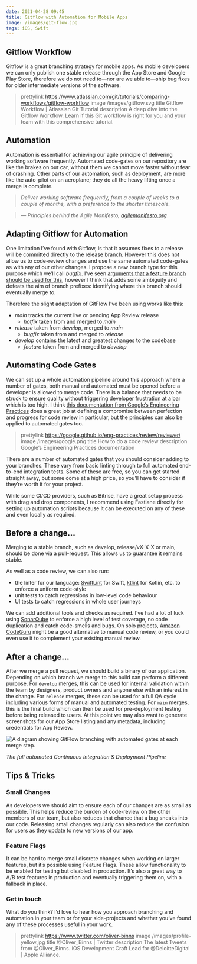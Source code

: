 ```yaml
---
date: 2021-04-28 09:45
title: Gitflow with Automation for Mobile Apps
image: /images/git-flow.jpg
tags: iOS, Swift
---
```


## Gitflow Workflow

Gitflow is a great branching strategy for mobile apps. As mobile developers we can only publish one stable release through the App Store and Google Play Store, therefore we do not need to—nor are we able to—ship bug fixes for older intermediate versions of the software.

> prettylink https://www.atlassian.com/git/tutorials/comparing-workflows/gitflow-workflow
> image /images/gitflow.svg
> title Gitflow Workflow | Atlassian Git Tutorial
> description A deep dive into the Gitflow Workflow. Learn if this Git workflow is right for you and your team with this comprehensive tutorial.

## Automation

Automation is essential for achieving our agile principle of delivering working software frequently. Automated code-gates on our repository are like the brakes on our car, without them we cannot move faster without fear of crashing. Other parts of our automation, such as deployment, are more like the auto-pilot on an aeroplane; they do all the heavy lifting once a merge is complete.

> _Deliver working software frequently, from a couple of weeks to a couple of months, with a preference to the shorter timescale._

> _— Principles behind the Agile Manifesto, [agilemanifesto.org](http://agilemanifesto.org/principles.html)_

## Adapting Gitflow for Automation

One limitation I’ve found with Gitflow, is that it assumes fixes to a release will be committed directly to the release branch. However this does not allow us to code-review changes and use the same automated code-gates as with any of our other changes. I propose a new branch type for this purpose which we’ll call _bugfix_. I’ve seen [arguments that a feature branch should be used for this](https://softwareengineering.stackexchange.com/questions/307360/where-do-bugfixes-go-in-the-git-flow-model), however I think that adds some ambiguity and defeats the aim of branch prefixes: identifying where this branch should eventually merge to.

Therefore the slight adaptation of GitFlow I’ve been using works like this:

* _main_ tracks the current live or pending App Review release
    * _hotfix_ taken from and merged to _main_
* _release_ taken from _develop_, merged to _main_
    * _bugfix_ taken from and merged to _release_
* _develop_ contains the latest and greatest changes to the codebase
    * _feature_ taken from and merged to _develop_

## Automating Code Gates

We can set up a whole automation pipeline around this approach where a number of gates, both manual and automated must be opened before a developer is allowed to merge code. There is a balance that needs to be struck to ensure quality without triggering developer frustration at a bar which is too high. I think [this documentation from Google’s Engineering Practices](https://google.github.io/eng-practices/review/reviewer/standard.html) does a great job at defining a compromise between perfection and progress for code review in particular, but the principles can also be applied to automated gates too.

> prettylink https://google.github.io/eng-practices/review/reviewer/
> image /images/google.png
> title How to do a code review
> description Google’s Engineering Practices documentation

There are a number of automated gates that you should consider adding to your branches. These vary from basic linting through to full automated end-to-end integration tests. Some of these are free, so you can get started straight away, but some come at a high price, so you’ll have to consider if they’re worth it for your project.

While some CI/CD providers, such as Bitrise, have a great setup process with drag and drop components, I recommend using Fastlane directly for setting up automation scripts because it can be executed on any of these and even locally as required.

## Before a change...

Merging to a stable branch, such as develop, release/vX-X-X or main, should be done via a pull-request. This allows us to guarantee it remains stable.

As well as a code review, we can also run:

* the linter for our language: [SwiftLint](https://github.com/realm/SwiftLint) for Swift, [ktlint](https://github.com/pinterest/ktlint) for Kotlin, etc. to enforce a uniform code-style
* unit tests to catch regressions in low-level code behaviour
* UI tests to catch regressions in whole user journeys

We can add additional tools and checks as required. I’ve had a lot of luck using [SonarQube](https://www.sonarqube.org/) to enforce a high level of test coverage, no code duplication and catch code-smells and bugs. On solo projects, [Amazon CodeGuru](https://aws.amazon.com/codeguru/) might be a good alternative to manual code review, or you could even use it to complement your existing manual review.

## After a change...

After we merge a pull request, we should build a binary of our application. Depending on which branch we merge to this build can perform a different purpose. For `develop` merges, this can be used for internal validation within the team by designers, product owners and anyone else with an interest in the change. For `release` merges, these can be used for a full QA cycle including various forms of manual and automated testing. For `main` merges, this is the final build which can then be used for pre-deployment testing before being released to users. At this point we may also want to generate screenshots for our App Store listing and any metadata, including credentials for App Review.

![A diagram showing GitFlow branching with automated gates at each merge step.](/images/gitflow-full-automation.png)

_The full automated Continuous Integration & Deployment Pipeline_


## Tips & Tricks

### Small Changes

As developers we should aim to ensure each of our changes are as small as possible. This helps reduce the burden of code-review on the other members of our team, but also reduces that chance that a bug sneaks into our code. Releasing small changes regularly can also reduce the confusion for users as they update to new versions of our app.

### Feature Flags

It can be hard to merge small discrete changes when working on larger features, but it’s possible using Feature Flags. These allow functionality to be enabled for testing but disabled in production. It’s also a great way to A/B test features in production and eventually triggering them on, with a fallback in place.

### Get in touch

What do you think? I’d love to hear how you approach branching and automation in your team or for your side-projects and whether you’ve found any of these processes useful in your work.

> prettylink https://www.twitter.com/oliver-binns
> image /images/profile-yellow.jpg
> title @Oliver_Binns | Twitter
> description The latest Tweets from @Oliver_Binns. iOS Development Craft Lead for @DeloitteDigital | Apple Alliance.

